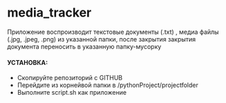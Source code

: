 # media_tracker
Приложение воспроизводит текстовые документы (.txt) , медиа файлы  (.jpg, .jpeg, .png) из указанной папки, после закрытия закрытия документа переносить в указанную папку-мусорку  
  
#### УСТАНОВКА:  
* Скопируйте репозиторий с GITHUB  
* Перейдите из корнейвой папки в /pythonProject/projectfolder  
* Выполните script.sh как приложение
